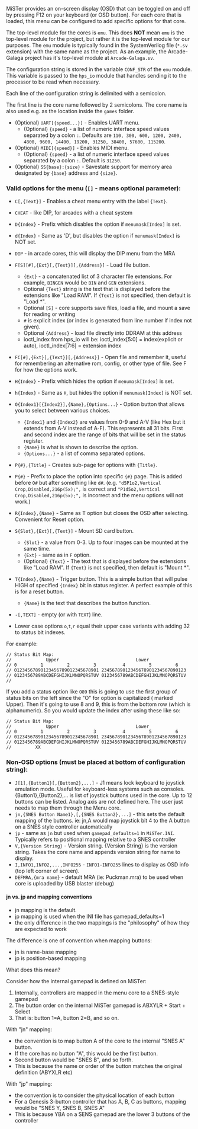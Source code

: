 MiSTer provides an on-screen display (OSD) that can be toggled on and off by pressing F12 on your keyboard (or OSD button). For each core that is loaded, this menu can be configured to add specific options for that core.

The top-level module for the cores is `emu`. This does **NOT** mean `emu` is the top-level module for the project, but rather it is the top-level module for our purposes. The `emu` module is typically found in the SystemVerilog file (`*.sv` extension) with the same name as the project. As an example, the Arcade-Galaga project has it's top-level module at `Arcade-Galaga.sv`.

The configuration string is stored in the variable `CONF_STR` of the `emu` module. This variable is passed to the `hps_io` module that handles sending it to the processor to be read when necessary.

Each line of the configuration string is delimited with a semicolon.

The first line is the core name followed by 2 semicolons. The core name is also used e.g. as the location inside the `games` folder.
* (Optional) `UART[{speed...}]` - Enables UART menu.
  * (Optional) `{speed}` - a list of numeric interface speed values separated by a colon `:`. Defaults are `110, 300, 600, 1200, 2400, 4800, 9600, 14400, 19200, 31250, 38400, 57600, 115200`.
* (Optional) `MIDI[{speed}]` - Enables MIDI menu.
  * (Optional) `{speed}` - a list of numeric interface speed values separated by a colon `:`. Default is `31250`.
* (Optional) `SS{base}:{size}` - Savestate support for memory area designated by `{base}` address and `{size}`.

### Valid options for the menu (`[]` - means optional parameter):
* `C[,{Text}]` - Enables a cheat menu entry with the label `{Text}`.
* `CHEAT` - like DIP, for arcades with a cheat system
* `D{Index}` - Prefix which disables the option if `menumask[Index]` is set.
* `d{Index}` - Same as 'D', but disables the option if `menumask[Index]` is NOT set.
* `DIP` - in arcade cores, this will display the DIP menu from the MRA
* `F[S][#],{Ext}[,{Text}][,{Address}]` - Load file button. 
  * `{Ext}` - a concatenated list of 3 character file extensions. For example, `BINGEN` would be `BIN` and `GEN` extensions.
  * Optional `{Text}` string is the text that is displayed before the extensions like "Load RAM". If `{Text}` is not specified, then default is "Load \*".
  * Optional `[S]` - core supports save files, load a file, and mount a save for reading or writing
  * `#` is explicit index (or index is generated from line number if index not given).
  * Optional `{Address}` - load file directly into DDRAM at this address
  * ioctl_index from hps_io will be: ioctl_index[5:0] = index(explicit or auto), ioctl_index[7:6] = extension index
* `FC[#],{Ext}[,{Text}][,{Address}]` - Open file and remember it, useful for remembering an alternative rom, config, or other type of file. See F for how the options work.


* `H{Index}` - Prefix which hides the option if `menumask[Index]` is set.
* `h{Index}` - Same as `H`, but hides the option if `menumask[Index]` is NOT set.
* `O{Index1}[{Index2}],{Name},{Options...}` - Option button that allows you to select between various choices.
  * `{Index1}` and `{Index2}` are values from 0-9 and A-V (like Hex but it extends from A-V instead of A-F). This represents all 31 bits. First and second index are the range of bits that will be set in the status register.
  * `{Name}` is what is shown to describe the option.
  * `{Options...}` - a list of comma separated options.
* `P{#},{Title}` - Creates sub-page for options with `{Title}`.
* `P{#}` - Prefix to place the option into specific `{#}` page. This is added before `O#` but after something like `d#`. (e.g. `"d5P1o2,Vertical Crop,Disabled,216p(5x);",` is correct and `"P1d5o2,Vertical Crop,Disabled,216p(5x);",` is incorrect and the menu options will not work.)
* `R{Index},{Name}` - Same as T option but closes the OSD after selecting. Convenient for Reset option.
* `S{Slot},{Ext}[,{Text}]` - Mount SD card button. 
  * `{Slot}` - a value from 0-3. Up to four images can be mounted at the same time.
  * `{Ext}` - same as in `F` option.
  * (Optional) `{Text}` - The text that is displayed before the extensions like "Load RAM". If `{Text}` is not specified, then default is "Mount \*".
* `T{Index},{Name}` - Trigger button. This is a simple button that will pulse HIGH of specified `{Index}` bit in status register. A perfect example of this is for a reset button.
  * `{Name}` is the text that describes the button function.
* `-[,TEXT]` - empty (or with `TEXT`) line.
* Lower case options `o`,`t`,`r` equal their upper case variants with adding 32 to status bit indexes.

For example:

```
// Status Bit Map:
//             Upper                             Lower              
// 0         1         2         3          4         5         6   
// 01234567890123456789012345678901 23456789012345678901234567890123
// 0123456789ABCDEFGHIJKLMNOPQRSTUV 0123456789ABCDEFGHIJKLMNOPQRSTUV
// 
```
If you add a status option like `O89` this is going to use the first group of status bits on the left since the "O" for option is capitalized ( marked Upper). Then it's going to use 8 and 9, this is from the bottom row (which is alphanumeric). So you would update the index after using these like so:
```
// Status Bit Map:
//             Upper                             Lower              
// 0         1         2         3          4         5         6   
// 01234567890123456789012345678901 23456789012345678901234567890123
// 0123456789ABCDEFGHIJKLMNOPQRSTUV 0123456789ABCDEFGHIJKLMNOPQRSTUV
//         XX
```

### Non-OSD options (must be placed at bottom of configuration string):
* `J[1],{Button1}[,{Button2},...]` - J1 means lock keyboard to joystick emulation mode. Useful for keyboard-less systems such as consoles. {Button1},{Button2},... is list of joystick buttons used in the core. Up to 12 buttons can be listed. Analog axis are not defined here. The user just needs to map them through the Menu core.
* `jn,{SNES Button Name1},[,{SNES Button2},...]` - this sets the default mapping of the buttons. ie: jn,A would map joystick bit 4 to the A button on a SNES style controller automatically
* `jp` - same as `jn` but used when `gamepad_defaults=1` in `MiSTer.INI`. Typically refers to positional mapping relative to a SNES controller
* `V,{Version String}` - Version string. {Version String} is the version string. Takes the core name and appends version string for name to display.
* `I,INFO1,INFO2,...,INFO255` - `INFO1-INFO255` lines to display as OSD info (top left corner of screen).
* `DEFMRA,{mra name}` - default MRA (ie: Puckman.mra) to be used when core is uploaded by USB blaster (debug)

#### jn vs. jp and mapping conventions
* jn mapping is the default.
* jp mapping is used when the INI file has gamepad_defaults=1
* the only difference in the two mappings is the "philosophy" of how they are expected to work

The difference is one of convention when mapping buttons:
* jn is name-base mapping 
* jp is position-based mapping

What does this mean? 

Consider how the internal gamepad is defined on MiSTer:

1. Internally, controllers are mapped in the menu core to a SNES-style gamepad 
2. The button order on the internal MiSTer gamepad is ABXYLR + Start + Select
3. That is: button 1=A, button 2=B, and so on.

With "jn" mapping:
* the convention is to map button A of the core to the internal "SNES A" button.
* If the core has no button "A", this would be the first button. 
* Second button would be "SNES B", and so forth.
* This is because the name or order of the button matches the original definition (ABYXLR etc)

With "jp" mapping:
* the convention is to consider the physical location of each button
* For a Genesis 3-button controller that has A, B, C as buttons, mapping would be "SNES Y, SNES B, SNES A"
* This is because YBA on a SENS gamepad are the lower 3 buttons of the controller


